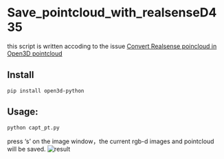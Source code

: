 # Save_pointcloud_with_realsenseD435
this script is written accoding to the issue [Convert Realsense poincloud in Open3D pointcloud](https://github.com/IntelVCL/Open3D/issues/473)

## Install
```pip install open3d-python```
## Usage:
```python capt_pt.py```

press ‘s’ on the image window，the current rgb-d images and pointcloud will be saved.
![result](https://github.com/AoLyu/save_pointcloud_with_realsenseD435/blob/master/doc/s.png)

